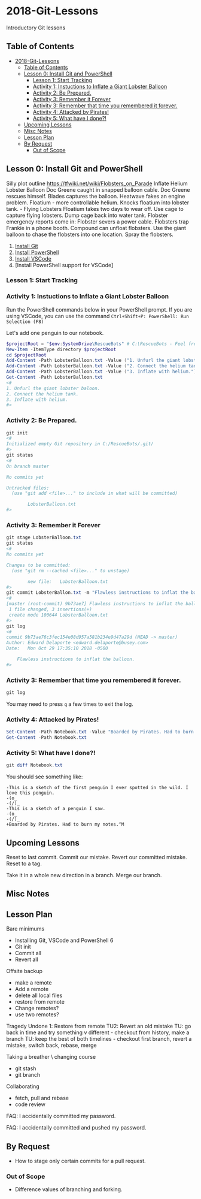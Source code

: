 # 2018-Git-Lessons
Introductory Git lessons

## Table of Contents

- [2018-Git-Lessons](#2018-git-lessons)
  - [Table of Contents](#table-of-contents)
  - [Lesson 0: Install Git and PowerShell](#lesson-0-install-git-and-powershell)
    - [Lesson 1: Start Tracking](#lesson-1-start-tracking)
    - [Activity 1: Instuctions to Inflate a Giant Lobster Balloon](#activity-1-instuctions-to-inflate-a-giant-lobster-balloon)
    - [Activity 2: Be Prepared.](#activity-2-be-prepared)
    - [Activity 3: Remember it Forever](#activity-3-remember-it-forever)
    - [Activity 3: Remember that time you remembered it forever.](#activity-3-remember-that-time-you-remembered-it-forever)
    - [Activity 4: Attacked by Pirates!](#activity-4-attacked-by-pirates)
    - [Activity 5: What have I done?!](#activity-5-what-have-i-done)
  - [Upcoming Lessons](#upcoming-lessons)
  - [Misc Notes](#misc-notes)
  - [Lesson Plan](#lesson-plan)
  - [By Request](#by-request)
    - [Out of Scope](#out-of-scope)

## Lesson 0: Install Git and PowerShell

Silly plot outline
  https://tfwiki.net/wiki/Flobsters_on_Parade
  Inflate Helium Lobster Balloon
  Doc Greene caught in snapped balloon cable.
  Doc Greene rescues himself.
  Blades captures the balloon.
  Heatwave fakes an engine problem.
  Floatium - more controllable helium.
  Knocks floatium into lobster tank. - Flying Lobsters
  Floatium takes two days to wear off.
  Use cage to capture flying lobsters.
  Dump cage back into water tank.
  Flobster emergency reports come in:
  Flobster severs a power cable.
  Flobsters trap Frankie in a phone booth.
  Compound can unfloat flobsters.
  Use the giant balloon to chase the flobsters into one location.
  Spray the flobsters.


1. [Install Git](https://git-scm.com/book/en/v2/Getting-Started-Installing-Git)
2. [Install PowerShell](https://docs.microsoft.com/en-us/powershell/scripting/setup/installing-powershell?view=powershell-6)
3. [Install VSCode](https://code.visualstudio.com/docs/setup/setup-overview)
4. [Install PowerShell support for VSCode]


### Lesson 1: Start Tracking

### Activity 1: Instuctions to Inflate a Giant Lobster Balloon

Run the PowerShell commands below in your PowerShell prompt.
If you are using VSCode, you can use the command ```Ctrl+Shift+P: PowerShell: Run Selection (F8)```

Let's add one penguin to our notebook.
```powershell
$projectRoot = "$env:SystemDrive\RescueBots" # C:\RescueBots - Feel free to adjust this location if you need to.
New-Item -ItemType directory $projectRoot
cd $projectRoot
Add-Content -Path LobsterBalloon.txt -Value ("1. Unfurl the giant lobster baloon.")
Add-Content -Path LobsterBalloon.txt -Value ("2. Connect the helium tank.")
Add-Content -Path LobsterBalloon.txt -Value ("3. Inflate with helium.")
Get-Content -Path LobsterBalloon.txt
<#
1. Unfurl the giant lobster baloon.
2. Connect the helium tank.
3. Inflate with helium.
#>
```

### Activity 2: Be Prepared.

```powershell
git init
<#
Initialized empty Git repository in C:/RescueBots/.git/
#>
git status
<#
On branch master

No commits yet

Untracked files:
  (use "git add <file>..." to include in what will be committed)

        LobsterBalloon.txt
#>
```

### Activity 3: Remember it Forever

```powershell
git stage LobsterBalloon.txt
git status
<#
No commits yet

Changes to be committed:
  (use "git rm --cached <file>..." to unstage)

        new file:   LobsterBalloon.txt
#>
git commit LobsterBallon.txt -m "Flawless instructions to inflat the balloon."
<#
[master (root-commit) 9b73ae7] Flawless instructions to inflat the balloon.
 1 file changed, 3 insertions(+)
 create mode 100644 LobsterBalloon.txt
#>
git log
<#
commit 9b73ae76c3fec154e08d957a581b234e9d47a29d (HEAD -> master)
Author: Edward Delaporte <edward.delaporte@busey.com>
Date:   Mon Oct 29 17:35:10 2018 -0500

    Flawless instructions to inflat the balloon.
#>
```

### Activity 3: Remember that time you remembered it forever.

```powershell
git log
```

You may need to press `q` a few times to exit the log.

### Activity 4: Attacked by Pirates!


```powershell
Set-Content -Path Notebook.txt -Value "Boarded by Pirates. Had to burn my notes."
Get-Content -Path Notebook.txt
```

### Activity 5: What have I done?!

```powershell
git diff Notebook.txt
```

You should see something like:
```
-This is a sketch of the first penguin I ever spotted in the wild. I love this penguin.
-(o_
-(/)_
-This is a sketch of a penguin I saw.
-(o_
-(/)_
+Boarded by Pirates. Had to burn my notes.^M
```

## Upcoming Lessons

Reset to last commit.
Commit our mistake.
Revert our committed mistake.
Reset to a tag.

Take it in a whole new direction in a branch.
Merge our branch.

## Misc Notes

## Lesson Plan

Bare minimums
  - Installing Git, VSCode and PowerShell 6
  - Git init
  - Commit all
  - Revert all


Offsite backup
  - make a remote
  - Add a remote
  - delete all local files
  - restore from remote
  - Change remotes?
  - use two remotes?

Tragedy Undone 1: Restore from remote
TU2: Revert an old mistake
TU: go back in time and try something v different - checkout from history, make a branch
TU: keep the best of both timelines - checkout first branch, revert a mistake, switch back, rebase, merge


Taking a breather \ changing course
  - git stash
  - git branch

Collaborating
  - fetch, pull and rebase
  - code review

  
FAQ: I accidentally committed my password.

FAQ: I accidentally committed and pushed my password.

## By Request

- How to stage only certain commits for a pull request.

### Out of Scope

- Difference values of branching and forking.


